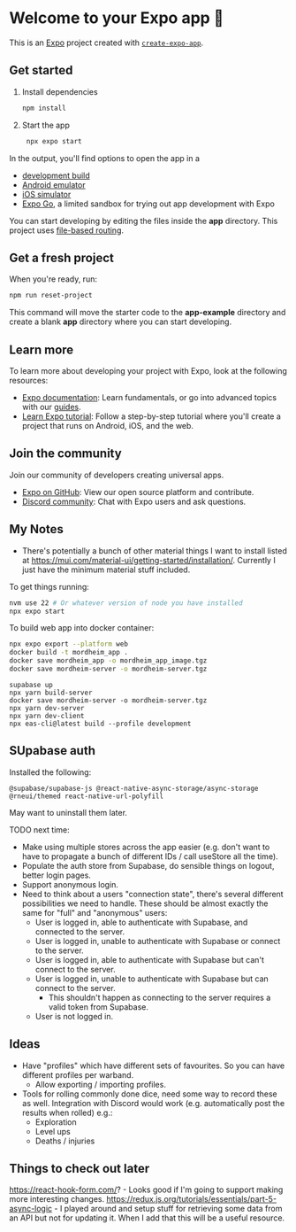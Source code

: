 # Welcome to your Expo app 👋

This is an [Expo](https://expo.dev) project created with [`create-expo-app`](https://www.npmjs.com/package/create-expo-app).

## Get started

1. Install dependencies

   ```bash
   npm install
   ```

2. Start the app

   ```bash
    npx expo start
   ```

In the output, you'll find options to open the app in a

- [development build](https://docs.expo.dev/develop/development-builds/introduction/)
- [Android emulator](https://docs.expo.dev/workflow/android-studio-emulator/)
- [iOS simulator](https://docs.expo.dev/workflow/ios-simulator/)
- [Expo Go](https://expo.dev/go), a limited sandbox for trying out app development with Expo

You can start developing by editing the files inside the **app** directory. This project uses [file-based routing](https://docs.expo.dev/router/introduction).

## Get a fresh project

When you're ready, run:

```bash
npm run reset-project
```

This command will move the starter code to the **app-example** directory and create a blank **app** directory where you can start developing.

## Learn more

To learn more about developing your project with Expo, look at the following resources:

- [Expo documentation](https://docs.expo.dev/): Learn fundamentals, or go into advanced topics with our [guides](https://docs.expo.dev/guides).
- [Learn Expo tutorial](https://docs.expo.dev/tutorial/introduction/): Follow a step-by-step tutorial where you'll create a project that runs on Android, iOS, and the web.

## Join the community

Join our community of developers creating universal apps.

- [Expo on GitHub](https://github.com/expo/expo): View our open source platform and contribute.
- [Discord community](https://chat.expo.dev): Chat with Expo users and ask questions.

## My Notes

- There's potentially a bunch of other material things I want to install listed at https://mui.com/material-ui/getting-started/installation/. Currently I just have the minimum material stuff included.

To get things running:

```bash
nvm use 22 # Or whatever version of node you have installed
npx expo start
```

To build web app into docker container:

```bash
npx expo export --platform web
docker build -t mordheim_app .
docker save mordheim_app -o mordheim_app_image.tgz
docker save mordheim-server -o mordheim-server.tgz
```

```
supabase up
npx yarn build-server
docker save mordheim-server -o mordheim-server.tgz
npx yarn dev-server
npx yarn dev-client
npx eas-cli@latest build --profile development
```

## SUpabase auth

Installed the following:

```
@supabase/supabase-js @react-native-async-storage/async-storage @rneui/themed react-native-url-polyfill
```

May want to uninstall them later.

TODO next time:

- Make using multiple stores across the app easier (e.g. don't want to have to propagate a bunch of different IDs / call useStore all the time).
- Populate the auth store from Supabase, do sensible things on logout, better login pages.
- Support anonymous login.
- Need to think about a users "connection state", there's several different possibilities we need to handle. These should be almost exactly the same for "full" and "anonymous" users:
  - User is logged in, able to authenticate with Supabase, and connected to the server.
  - User is logged in, unable to authenticate with Supabase or connect to the server.
  - User is logged in, able to authenticate with Supabase but can't connect to the server.
  - User is logged in, unable to authenticate with Supabase but can connect to the server.
    - This shouldn't happen as connecting to the server requires a valid token from Supabase.
  - User is not logged in.

## Ideas

- Have "profiles" which have different sets of favourites. So you can have different profiles per warband.
  - Allow exporting / importing profiles.
- Tools for rolling commonly done dice, need some way to record these as well. Integration with Discord would work (e.g. automatically post the results when rolled) e.g.:
  - Exploration
  - Level ups
  - Deaths / injuries

## Things to check out later

https://react-hook-form.com/? - Looks good if I'm going to support making more interesting changes.
https://redux.js.org/tutorials/essentials/part-5-async-logic - I played around and setup stuff for retrieving some data from an API but not for updating it. When I add that this will be a useful resource.
